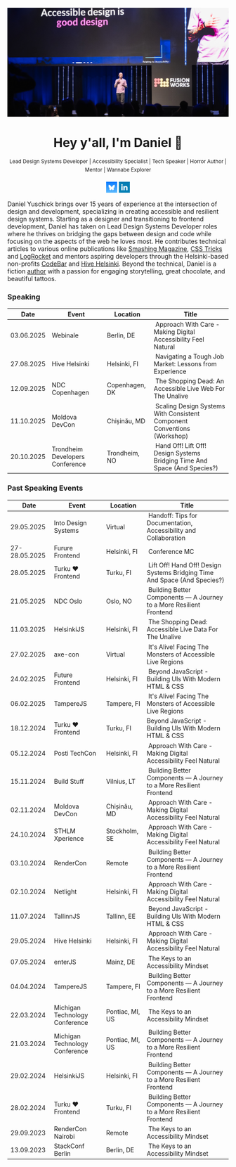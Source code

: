 ![Daniel Yuschick speaking at Moldova DevCon about web accessibility.](./assets/images/daniel-yuschick--moldova-devcon--github-header.webp)

<h1 align="center">Hey y'all, I'm Daniel 🤘</h1>
<p align="center"><sup>Lead Design Systems Developer | Accessibility Specialist | Tech Speaker | Horror Author | Mentor | Wannabe Explorer</sup></p>

<p align="center">
<a href="https://bsky.app/profile/daniel-yuschick.bsky.social"><img alt="Bluesky logo" src="./assets/icons/icon-bluesky.webp" alt="Daniel Yuschick on Bluesky" width="25" height="25" /></a> <a href="https://www.linkedin.com/in/danielyuschick/"><img alt="LinkedIn logo" src="./assets/icons/icon-linkedin.webp" alt="Daniel Yuschick on LinkedIn" width="25" height="25" /></a>
</p>

Daniel Yuschick brings over 15 years of experience at the intersection of design and development, specializing in creating accessible and resilient design systems. Starting as a designer and transitioning to frontend development, Daniel has taken on Lead Design Systems Developer roles where he thrives on bridging the gaps between design and code while focusing on the aspects of the web he loves most. He contributes technical articles to various online publications like [Smashing Magazine](https://www.smashingmagazine.com/author/daniel-yuschick/), [CSS Tricks](https://css-tricks.com/author/danyuschick/) and [LogRocket](https://blog.logrocket.com/author/danielyuschick/) and mentors aspiring developers through the Helsinki-based non-profits [CodeBar](https://codebar.io/) and [Hive Helsinki](https://www.hive.fi/en). Beyond the technical, Daniel is a fiction [author](https://www.amazon.com/stores/Daniel-Yuschick/author/B07RZWNCSY?ref=dbs_a_mng_rwt_scns_share&isDramIntegrated=true&shoppingPortalEnabled=true) with a passion for engaging storytelling, great chocolate, and beautiful tattoos.

### Speaking

| Date       | Event               | Location |  Title                                                      |
| ---------- | ------------------- | -------- | ----------------------------------------------------------- |
| 03.06.2025 | Webinale             | Berlin, DE  |  Approach With Care - Making Digital Accessibility Feel Natural |
| 27.08.2025 | Hive Helsinki             | Helsinki, FI  |  Navigating a Tough Job Market: Lessons from Experience |
| 12.09.2025 | NDC Copenhagen             | Copenhagen, DK  |  The Shopping Dead: An Accessible Live Web For The Unalive |
| 11.10.2025 | Moldova DevCon             | Chișinău, MD  |  Scaling Design Systems With Consistent Component Conventions (Workshop) |
| 20.10.2025 | Trondheim Developers Conference             | Trondheim, NO  |  Hand Off! Lift Off! Design Systems Bridging Time And Space (And Species?) |

### Past Speaking Events

| Date       | Event                          | Location        |  Title                                                               |
| ---------- | ------------------------------ | --------------- | -------------------------------------------------------------------- |
| 29.05.2025 | Into Design Systems | Virtual  |  Handoff: Tips for Documentation, Accessibility and Collaboration  |
| 27-28.05.2025 | Furure Frontend | Helsinki, FI  |  Conference MC  |
| 28.05.2025 | Turku ❤️ Frontend | Turku, FI  |  Lift Off! Hand Off! Design Systems Bridging Time And Space (And Species?)  |
| 21.05.2025 | NDC Oslo | Oslo, NO  |  Building Better Components — A Journey to a More Resilient Frontend  |
| 11.03.2025 | HelsinkiJS | Helsinki, FI  |  The Shopping Dead: Accessible Live Data For The Unalive  |
| 27.02.2025 | axe-con             | Virtual  |  It's Alive! Facing The Monsters of Accessible Live Regions |
| 24.02.2025 | Future Frontend             | Helsinki, FI  |  Beyond JavaScript - Building UIs With Modern HTML & CSS |
| 06.02.2025 | TampereJS             | Tampere, FI  |  It's Alive! Facing The Monsters of Accessible Live Regions |
| 18.12.2024 | Turku ❤️ Frontend              | Turku, FI       | Beyond JavaScript - Building UIs With Modern HTML & CSS              |
| 05.12.2024 | Posti TechCon                  | Helsinki, FI    |  Approach With Care - Making Digital Accessibility Feel Natural      |
| 15.11.2024 | Build Stuff                    | Vilnius, LT     |  Building Better Components — A Journey to a More Resilient Frontend |
| 02.11.2024 | Moldova DevCon                 | Chișinău, MD    |  Approach With Care - Making Digital Accessibility Feel Natural      |
| 24.10.2024 | STHLM Xperience                | Stockholm, SE   |  Approach With Care - Making Digital Accessibility Feel Natural      |
| 03.10.2024 | RenderCon                      | Remote          |  Building Better Components — A Journey to a More Resilient Frontend |
| 02.10.2024 | Netlight                       | Helsinki, FI    |  Approach With Care - Making Digital Accessibility Feel Natural      |
| 11.07.2024 | TallinnJS                      | Tallinn, EE     |  Beyond JavaScript - Building UIs With Modern HTML & CSS             |
| 29.05.2024 | Hive Helsinki                  | Helsinki, FI    |  Approach With Care - Making Digital Accessibility Feel Natural      |
| 07.05.2024 | enterJS                        | Mainz, DE       |  The Keys to an Accessibility Mindset                                |
| 04.04.2024 | TampereJS                      | Tampere, FI     |  Building Better Components — A Journey to a More Resilient Frontend |
| 22.03.2024 | Michigan Technology Conference | Pontiac, MI, US |  The Keys to an Accessibility Mindset                                |
| 21.03.2024 | Michigan Technology Conference | Pontiac, MI, US |  Building Better Components — A Journey to a More Resilient Frontend |
| 29.02.2024 | HelsinkiJS                     | Helsinki, FI    |  Building Better Components — A Journey to a More Resilient Frontend |
| 28.02.2024 | Turku ❤️ Frontend              | Turku, FI       |  Building Better Components — A Journey to a More Resilient Frontend |
| 29.09.2023 | RenderCon Nairobi              | Remote          |  The Keys to an Accessibility Mindset                                |
| 13.09.2023 | StackConf Berlin               | Berlin, DE      |  The Keys to an Accessibility Mindset                                |
